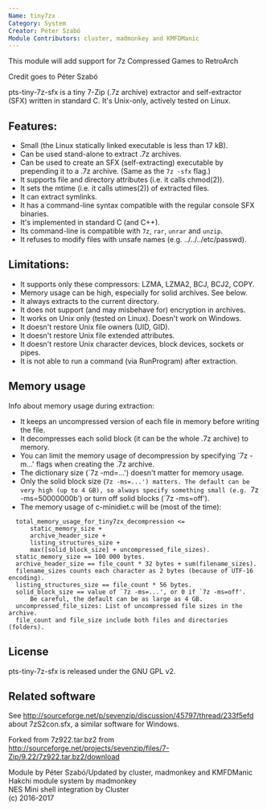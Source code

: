 ```yaml
---
Name: tiny7zx
Category: System
Creator: Péter Szabó
Module Contributors: cluster, madmonkey and KMFDManic
---
```

This module will add support for 7z Compressed Games to RetroArch

Credit goes to Péter Szabó

pts-tiny-7z-sfx is a tiny 7-Zip (.7z archive) extractor and self-extractor
(SFX) written in standard C. It's Unix-only, actively tested on Linux.

## Features:

* Small (the Linux statically linked executable is less than 17 kB).
* Can be used stand-alone to extract .7z archives.
* Can be used to create an SFX (self-extracting) executable by prepending it to a .7z archive. (Same as the `7z -sfx` flag.)
* It supports file and directory attributes (i.e. it calls chmod(2)).
* It sets the mtime (i.e. it calls utimes(2)) of extracted files.
* It can extract symlinks.
* It has a command-line syntax compatible with the regular console SFX binaries.
* It's implemented in standard C (and C++).
* Its command-line is compatible with `7z`, `rar`, `unrar` and `unzip`.
* It refuses to modify files with unsafe names (e.g. ../../../etc/passwd).

## Limitations:

* It supports only these compressors: LZMA, LZMA2, BCJ, BCJ2, COPY.
* Memory usage can be high, especially for solid archives. See below.
* It always extracts to the current directory.
* It does not support (and may misbehave for) encryption in archives.
* It works on Unix only (tested on Linux). Doesn't work on Windows.
* It doesn't restore Unix file owners (UID, GID).
* It doesn't restore Unix file extended attributes.
* It doesn't restore Unix character devices, block devices, sockets or pipes.
* It is not able to run a command (via RunProgram) after extraction.

## Memory usage
Info about memory usage during extraction:

* It keeps an uncompressed version of each file in memory before writing the file.
* It decompresses each solid block (it can be the whole .7z archive) to memory.
* You can limit the memory usage of decompression by specifying `7z -m...' flags when creating the .7z archive.
* The dictionary size (`7z -md=...') doesn't matter for memory usage.
* Only the solid block size (`7z -ms=...') matters. The default can be very high (up to 4 GB), so always specify something small (e.g. `7z -ms=50000000b') or turn off solid blocks (`7z -ms=off').
* The memory usage of c-minidiet.c will be (most of the time):
```
  total_memory_usage_for_tiny7zx_decompression <=
      static_memory_size +
      archive_header_size +
      listing_structures_size +
      max([solid_block_size] + uncompressed_file_sizes).
  static_memory_size == 100 000 bytes.
  archive_header_size == file_count * 32 bytes + sum(filename_sizes).
  filename_sizes counts each character as 2 bytes (because of UTF-16 encoding).
  listing_structures_size == file_count * 56 bytes.
  solid_block_size == value of `7z -ms=...', or 0 if `7z -ms=off'.
      Be careful, the default can be as large as 4 GB.
  uncompressed_file_sizes: List of uncompressed file sizes in the archive.
  file_count and file_size include both files and directories (folders).
```

## License
pts-tiny-7z-sfx is released under the GNU GPL v2.

## Related software
See http://sourceforge.net/p/sevenzip/discussion/45797/thread/233f5efd about 7zS2con.sfx, a similar software for Windows.

Forked from 7z922.tar.bz2 from http://sourceforge.net/projects/sevenzip/files/7-Zip/9.22/7z922.tar.bz2/download

Module by Péter Szabó/Updated by cluster, madmonkey and KMFDManic  
Hakchi module system by madmonkey  
NES Mini shell integration by Cluster  
(c) 2016-2017

